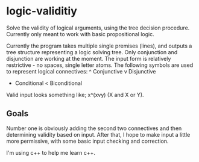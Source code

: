 # logic-validitiy

Solve the validity of logical arguments, using the tree decision procedure. Currently only meant to work with basic propositional logic.

Currently the program takes multiple single premises (lines), and outputs a tree structure representing a logic solving tree. Only conjunction
and disjunction are working at the moment.
The input form is relatively restrictive - no spaces, single letter atoms. The following symbols are used to represent logical connectives:
^ Conjunctive
v Disjunctive
- Conditional
< Biconditional

Valid input looks something like; x^(xvy)
(X and X or Y).

## Goals

Number one is obviously adding the second two connectives and then determining validity based on input.
After that, I hope to make input a little more permissive, with some basic input checking and correction.

I'm using c++ to help me learn c++.
